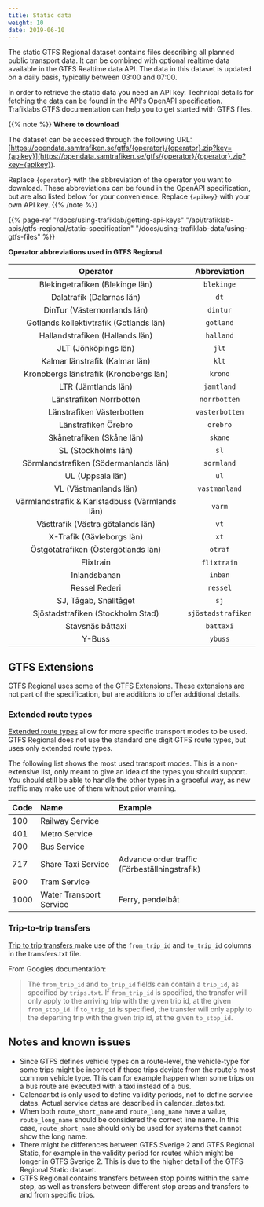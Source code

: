 ```yaml
---
title: Static data
weight: 10
date: 2019-06-10
---
```


The static GTFS Regional dataset contains files describing all planned public transport data. It can be combined 
with optional realtime data available in the GTFS Realtime data API. 
The data in this dataset is updated on a daily basis, typically between 03:00 and 07:00.

In order to retrieve the static data you need an API key. Technical details for fetching the data can be found in the
API's OpenAPI specification. Trafiklabs GTFS documentation can help you to get started with GTFS files. 

{{% note %}}
**Where to download**

The dataset can be accessed through the following URL:
[https://opendata.samtrafiken.se/gtfs/{operator}/{operator}.zip?key={apikey}](https://opendata.samtrafiken.se/gtfs/{operator}/{operator}.zip?key={apikey}).

Replace `{operator}` with the abbreviation of the operator you want to download. These abbreviations can be found in the 
OpenAPI specification, but are also listed below for your convenience. Replace `{apikey}` with your own API key. 
{{% /note %}}

{{% page-ref "/docs/using-trafiklab/getting-api-keys" "/api/trafiklab-apis/gtfs-regional/static-specification" 
"/docs/using-trafiklab-data/using-gtfs-files"  %}}

**Operator abbreviations used in GTFS Regional**

|                    Operator                    |    Abbreviation    |
|:----------------------------------------------:|:------------------:|
|        Blekingetrafiken (Blekinge län)         |     `blekinge`     |
|           Dalatrafik (Dalarnas län)            |        `dt`        |
|          DinTur (Västernorrlands län)          |      `dintur`      |
|    Gotlands kollektivtrafik (Gotlands län)     |     `gotland`      |
|        Hallandstrafiken (Hallands län)         |     `halland`      |
|              JLT (Jönköpings län)              |       `jlt`        |
|         Kalmar länstrafik (Kalmar län)         |       `klt`        |
|     Kronobergs länstrafik (Kronobergs län)     |      `krono`       |
|              LTR (Jämtlands län)               |     `jamtland`     |
|            Länstrafiken Norrbotten             |    `norrbotten`    |
|           Länstrafiken Västerbotten            |   `vasterbotten`   |
|              Länstrafiken Örebro               |      `orebro`      |
|           Skånetrafiken (Skåne län)            |      `skane`       |
|              SL (Stockholms län)               |        `sl`        |
|     Sörmlandstrafiken (Södermanlands län)      |     `sormland`     |
|                UL (Uppsala län)                |        `ul`        |
|             VL (Västmanlands län)              |   `vastmanland`    |
| Värmlandstrafik & Karlstadbuss (Värmlands län) |       `varm`       |
|       Västtrafik (Västra götalands län)        |        `vt`        |
|           X-Trafik (Gävleborgs län)            |        `xt`        |
|      Östgötatrafiken (Östergötlands län)       |      `otraf`       |
|                   Flixtrain                    |    `flixtrain`️    |
|                  Inlandsbanan                  |      `inban`       |
|                 Ressel Rederi                  |      `ressel`      |
|             SJ, Tågab, Snälltåget              |        `sj`        |
|       Sjöstadstrafiken (Stockholm Stad)        | `sjöstadstrafiken` |
|                Stavsnäs båttaxi                |     `battaxi`      |
|                     Y-Buss                     |      `ybuss`       |

## GTFS Extensions

GTFS Regional uses some of 
[the GTFS Extensions](https://developers.google.com/transit/gtfs/reference/gtfs-extensions).
These extensions are not part of the specification, but are additions to offer additional details. 

### Extended route types

[Extended route types](https://developers.google.com/transit/gtfs/reference/extended-route-types) allow for more
specific transport modes to be used. GTFS Regional does not use the standard one digit GTFS route types, but uses only
extended route types.

The following list shows the most used transport modes. This is a non-extensive list, only meant to give an idea of the
types you should support. You should still be able to handle the other types in a graceful way, as new traffic may make
use of them without prior warning.

| Code | Name | Example |
| :--- | :--- | :--- |
| 100 | Railway Service |  |
| 401 | Metro Service |  |
| 700 | Bus Service |  |
| 717 | Share Taxi Service | Advance order traffic (Förbeställningstrafik) |
| 900 | Tram Service |  |
| 1000 | Water Transport Service | Ferry, pendelbåt |

### Trip-to-trip transfers

[Trip to trip transfers ](https://developers.google.com/transit/gtfs/reference/gtfs-extensions#TripToTripTransfers) make
use of the `from_trip_id`  and `to_trip_id` columns in the transfers.txt file.

From Googles documentation:

> The `from_trip_id` and `to_trip_id` fields can contain a `trip_id`, as specified by `trips.txt`. If `from_trip_id` is
> specified, the transfer will only apply to the arriving trip with the given trip id, at the given `from_stop_id`. 
> If `to_trip_id` is specified, the transfer will only apply to the departing trip with the given trip id, at the 
> given `to_stop_id`.


## Notes and known issues

- Since GTFS defines vehicle types on a route-level, the vehicle-type for some trips might be incorrect if those 
  trips deviate from the route's most common vehicle type. This can for example happen when some trips on a bus 
  route are executed with a taxi instead of a bus.
- Calendar.txt is only used to define validity periods, not to define service dates. Actual service dates are 
  described in calendar_dates.txt.
- When both `route_short_name` and `route_long_name` have a value, `route_long_name` should be considered the correct 
  line name. In this case, `route_short_name` should only be used for systems that cannot show the long name.
- There might be differences between GTFS Sverige 2 and GTFS Regional Static, for example in the validity period for 
  routes which might be longer in GTFS Sverige 2. This is due to the higher detail of the GTFS Regional Static dataset.
- GTFS Regional contains transfers between stop points within the same stop, as well as transfers between different 
  stop areas and transfers to and from specific trips.